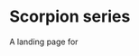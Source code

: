 <h1>Scorpion series</h1>
<p>A landing page for <a href="http://www.cbs.com/>CBS's</a>" Scorpion TV series</p>
